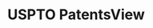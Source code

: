 ---
bigquery: https://console.cloud.google.com/bigquery?p=patents-public-data&d=patentsview&page=dataset
citation: Attribution should be given to PatentsView for use, distribution, or derivative
  works.
code: https://github.com/CSSIP-AIR/PatentsView-Code-Snippets/
contributors: USPTO
cost: None
description: 'PatentsView includes US patent data including raw data (summaries, applications,
  pregrant applications), disambugations of inventors and assignees, and inventor
  gender estimates.  Also foreign priority data, # of figures and sheets, and government
  interest statements.'
documentation: https://patentsview.org/query/builder-faqs
last_edit: Mon, 04 Apr 2022 19:02:57 GMT
location: https://patentsview.org/
maintained_by: USPTO
record_creation_timestamp: 12/2/2020 17:20:46
schema_fields: '[''assignee_id'', ''inventor_id'', ''relkind'', ''state_fips'', ''disamb_assignee_id_20191008'',
  ''abstract'', ''location_id'', ''classification_data_source'', ''male_flag'', ''type'',
  ''disamb_inventor_id_20200331'', ''rule_47'', ''classification_status'', ''lapse_of_patent'',
  ''disamb_inventor_id_20201229'', ''kind'', ''subgroup_id'', ''group'', ''_102_date'',
  ''level_three'', ''country'', ''rawlocation_id'', ''dependent'', ''level_one'',
  ''disamb_assignee_id_20190312'', ''uuid'', ''gi_statement'', ''fname'', ''field_title'',
  ''group_id'', ''field_id'', ''disamb_inventor_id_20181127'', ''subclass'', ''withdrawn'',
  ''contract_award_number'', ''num'', ''level_two'', ''role'', ''longitude'', ''text'',
  ''length'', ''category'', ''main_group'', ''disamb_assignee_id_20200630'', ''lawyer_id'',
  ''doc_type'', ''f371_date'', ''county_fips'', ''disamb_inventor_id_20171226'', ''designation'',
  ''subsection_id'', ''disamb_inventor_id_20171003'', ''term_grant'', ''patent_id'',
  ''attribution_status'', ''term_extension'', ''rawassignee_id'', ''subgroup'', ''citation_id'',
  ''disamb_inventor_id_20180528'', ''disamb_inventor_id_20190312'', ''rel_id'', ''disamb_assignee_id_20191231'',
  ''latin_name'', ''ipc_class'', ''rawinventor_id'', ''disamb_inventor_id_20170307'',
  ''subcategory_id'', ''applicant_type'', ''state'', ''disamb_inventor_id_20200630'',
  ''publication_number'', ''disamb_assignee_id_20190820'', ''subclass_id'', ''disamb_inventor_id_20190820'',
  ''_371_date'', ''id'', ''doctype'', ''organization_id'', ''name_first'', ''disamb_inventor_id_20191008'',
  ''classification_value'', ''num_claims'', ''disamb_assignee_id_20200929'', ''ipc_version_indicator'',
  ''disclaimer_date'', ''f102_date'', ''variety'', ''disamb_inventor_id_20200929'',
  ''sector_title'', ''organization'', ''latitude'', ''number'', ''classification_level'',
  ''symbol_position'', ''deceased'', ''name_last'', ''section_id'', ''mainclass_id'',
  ''city'', ''date'', ''disamb_assignee_id_20181127'', ''disamb_assignee_id_20200331'',
  ''disamb_inventor_id_20170808'', ''num_figures'', ''section'', ''category_id'',
  ''series_code'', ''country_transformed'', ''filename'', ''action_date'', ''latlong'',
  ''exemplary'', ''lname'', ''sequence'', ''county'', ''term_disclaimer'', ''num_sheets'',
  ''reldocno'', ''application_id'', ''disamb_inventor_id_20191231'', ''title'', ''status'',
  ''male'', ''name'']'
shortname: patentsview
tags:
- disambiguation
- United States
- gender
terms_of_use: Creative Commons Attribution 4.0 International License.
timeframe: 1963-1999
title: USPTO PatentsView
uuid: cf1780b1-e265-4e49-8d1d-83b9cfe0fd9a
---